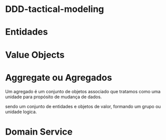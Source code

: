 # DDD-tactical-modeling



# Entidades



# Value Objects



# Aggregate ou Agregados

Um agregado é um conjunto de objetos associado que tratamos como uma unidade para propósito de mudança de dados.

sendo um conjunto de entidades e objetos de valor, formando um grupo ou unidade logica.

# Domain Service
